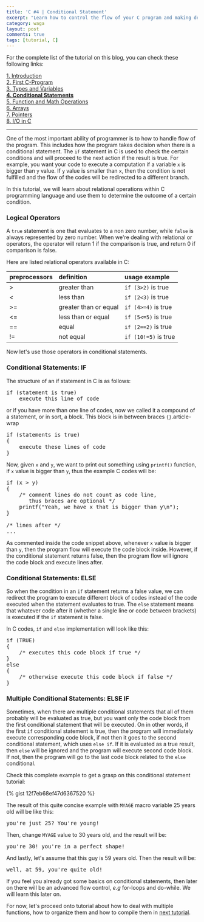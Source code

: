 ```yaml
---
title: 'C #4 | Conditional Statement'
excerpt: "Learn how to control the flow of your C program and making decisions."
category: waga
layout: post
comments: true
tags: [tutorial, C]
---
```


For the complete list of the tutorial on this blog, you can check these following links:

[1. Introduction][00] <br>
[2. First C-Program][02] <br>
[3. Types and Variables][03] <br>
[**4. Conditional Statements**][04] <br>
[5. Function and Math Operations][05] <br>
[6. Arrays][06] <br>
[7. Pointers][07] <br>
[8. I/O in C][08] <br>

-----

One of the most important ability of programmer is to how to handle flow of the program. This includes how the program takes decision when there is a conditional statement. The `if` statement in C is used to check the certain conditions and will proceed to the next action if the result is true. For example, you want your code to execute a computation if a variable `x` is bigger than `y` value. If `y` value is smaller than `x`, then the condition is not fulfilled and the flow of the codes will be redirected to a different branch.

In this tutorial, we will learn about relational operations within C programming language and use them to determine the outcome of a certain condition.

### Logical Operators

A `true` statement is one that evaluates to a non zero number, while `false` is always represented by zero number. When we're dealing with relational or operators, the operator will return 1 if the comparison is true, and return 0 if comparison is false.

Here are listed relational operators available in C:

| **preprocessors** | **definition**    | **usage example** |
|:------------------|:------------------|:------------------|
| > 				| greater than 		| `if (3>2)` is true  |
| < 				| less than 		| `if (2<3)` is true  |
| >= 				| greater than or equal | `if (4>=4)` is true |
| <= 				| less than or equal | `if (5<=5)` is true |
| == 				| equal 			| `if (2==2)` is true |
| != 				| not equal 		| `if (10!=5)` is true |

Now let's use those operators in conditional statements.

### Conditional Statements: IF

The structure of an if statement in C is as follows:

<pre>
if (statement is true)
	execute this line of code
</pre>

or if you have more than one line of codes, now we called it a compound of a statement, or in sort, a block. This block is in between braces `{}`.article-wrap

<pre>
if (statements is true)
{
	execute these lines of code
}
</pre>

Now, given `x` and `y`, we want to print out something using `printf()` function, if `x` value is bigger than `y`, thus the example C codes will be:

<pre>
if (x > y)
{
	/* comment lines do not count as code line,
	   thus braces are optional */
	printf("Yeah, we have x that is bigger than y\n");
}

/* lines after */
...
</pre>

As commented inside the code snippet above, whenever `x` value is bigger than `y`, then the program flow will execute the code block inside. However, if the conditional statement returns false, then the program flow will ignore the code block and execute lines after.

### Conditional Statements: ELSE

So when the condition in an `if` statement returns a false value, we can redirect the program to execute different block of codes instead of the code executed when the statement evaluates to true. The `else` statement means that whatever code after it (whether a single line or code between brackets) is executed if the `if` statement is false.

In C codes, `if` and `else` implementation will look like this:

<pre>
if (TRUE)
{
	/* executes this code block if true */
}
else
{
	/* otherwise execute this code block if false */
}
</pre>

### Multiple Conditional Statements: ELSE IF

Sometimes, when there are multiple conditional statements that all of them probably will be evaluated as true, but you want only the code block from the first conditional statement that will be executed. On in other words, if the first `if` conditional statement is true, then the program will immediately execute corresponding code block, if not then it goes to the second conditional statement, which uses `else if`. If it is evaluated as a true result, then `else` will be ignored and the program will execute second code block. If not, then the program will go to the last code block related to the `else` conditional.

Check this complete example to get a grasp on this conditional statement tutorial:

{% gist 12f7eb68ef47d6367520 %}

The result of this quite concise example with `MYAGE` macro variable 25 years old will be like this:

<pre>
you're just 25? You're young!
</pre>

Then, change `MYAGE` value to 30 years old, and the result will be:

<pre>
you're 30! you're in a perfect shape!
</pre>

And lastly, let's assume that this guy is 59 years old. Then the result will be:

<pre>
well, at 59, you're quite old!
</pre>

If you feel you already got some basics on conditional statements, then later on there will be an advanced flow control, *e.g* for-loops and do-while. We will learn this later on.

For now, let's proceed onto tutorial about how to deal with multiple functions, how to organize them and how to compile them in [next tutorial][1].

[1]: http://yanuartadityan.github.io/tutorial/c-tutor-5
[00]: http://yanuartadityan.github.io/tutorial/c-tutor-1
[02]: http://yanuartadityan.github.io/tutorial/c-tutor-2
[03]: http://yanuartadityan.github.io/tutorial/c-tutor-3
[04]: http://yanuartadityan.github.io/tutorial/c-tutor-4
[05]: http://yanuartadityan.github.io/tutorial/c-tutor-5
[06]: http://yanuartadityan.github.io/tutorial/c-tutor-6
[07]: http://yanuartadityan.github.io/tutorial/c-tutor-7
[08]: http://yanuartadityan.github.io/tutorial/c-tutor-8
